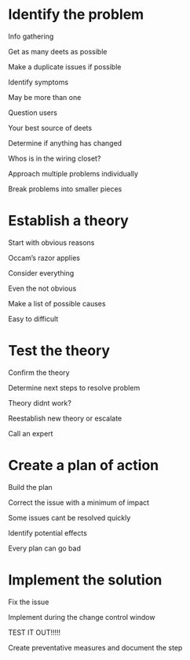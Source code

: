 # Identify the problem

Info gathering

Get as many deets as possible

Make a duplicate issues if possible

Identify symptoms

May be more than one

Question users

Your best source of deets

Determine if anything has changed

Whos is in the wiring closet?

Approach multiple problems individually

Break problems into smaller pieces

# Establish a theory

Start with obvious reasons

Occam’s razor applies

Consider everything

Even the not obvious

Make a list of possible causes

Easy to difficult

# Test the theory

Confirm the theory 

Determine next steps to resolve problem

Theory didnt work?

Reestablish new theory or escalate

Call an expert

# Create a plan of action
Build the plan

Correct the issue with a minimum of impact

Some issues cant be resolved quickly

Identify potential effects

Every plan can go bad

# Implement the solution 

Fix the issue

Implement during the change control window

TEST IT OUT!!!!!

Create preventative measures and document the step
